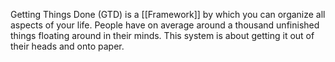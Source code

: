 Getting Things Done (GTD) is a [[Framework]] by which you can organize all aspects of your life. People have on average around a thousand unfinished things floating around in their minds. This system is about getting it out of their heads and onto paper.